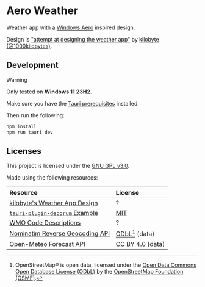 # Aero Weather

Weather app with a [Windows Aero][aero] inspired design.

Design is
["attempt at designing the weather app"](https://x.com/1000kilobytes/status/1825361813774708910/)
by [kilobyte (@1000kilobytes)](https://x.com/1000kilobytes).

## Development

> [!WARNING]
> Only tested on **Windows 11 23H2**.

Make sure you have the [Tauri prerequisites][tauri-pre] installed.

Then run the following:

```bash
npm install
npm run tauri dev
```

## Licenses

This project is licensed under the [GNU GPL v3.0][license].

Made using the following resources:

| Resource                                  | License                           |
|:------------------------------------------|:----------------------------------|
| [kilobyte's Weather App Design][design]   | ?                                 |
| [`tauri-plugin-decorum` Example][decorum] | [MIT][decorum-license]            |
| [WMO Code Descriptions][wmo]              | ?                                 |
| [Nominatim Reverse Geocoding API][geo]    | [ODbL][geo-license][^1] (data)    |
| [Open-Meteo Forecast API][meteo]          | [CC BY 4.0][meteo-license] (data) |

[^1]: OpenStreetMap® is open data, licensed under the
[Open Data Commons Open Database License (ODbL)][geo-license] by the
[OpenStreetMap Foundation (OSMF)][osmf].

[aero]: https://en.wikipedia.org/wiki/Windows_Aero
[tauri-pre]: https://v2.tauri.app/start/prerequisites/
[license]: ./LICENSE
[design]: https://x.com/1000kilobytes/status/1825361813774708910/
[wmo]: https://gist.github.com/stellasphere/9490c195ed2b53c707087c8c2db4ec0c
[geo]: https://nominatim.org/release-docs/latest/api/Overview/
[geo-license]: https://www.openstreetmap.org/copyright
[osmf]: https://osmfoundation.org/
[meteo]: https://open-meteo.com/en/docs
[meteo-license]: https://open-meteo.com/en/license
[decorum]: https://github.com/clearlysid/tauri-plugin-decorum
[decorum-license]: https://github.com/clearlysid/tauri-plugin-decorum/blob/main/LICENSE
